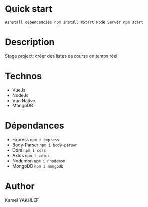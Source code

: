 # Quick start

`#Install dependencies
npm install
#Start Node Server
npm start`

# Description
Stage project: créer des listes de course en temps réel.

# Technos
* VueJs
* NodeJs
* Vue Native
* MongoDB

# Dépendances
* Express `npm i express`
* Body-Parser `npm i body-parser`
* Cors `npm i cors`
* Axios `npm i axios`
* Nodemon `npm i nnodemon`
* MongoDB `npm i mongodb`

# Author
Kamel YAKHLEF
